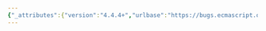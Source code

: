 ```yaml
---
{"_attributes":{"version":"4.4.4+","urlbase":"https://bugs.ecmascript.org/","maintainer":"dherman@mozilla.com"},"bug":{"bug_id":434,"creation_ts":"2012-07-04 00:01:00 -0700","short_desc":"B.2.2.*: \"abstract operations CreateHTML\"","delta_ts":"2012-07-08 21:34:42 -0700","product":"Draft for 6th Edition","component":"editorial issue","version":"Rev 8: June 15, 2012 Draft","rep_platform":"All","op_sys":"All","bug_status":"RESOLVED","resolution":"FIXED","priority":"Normal","bug_severity":"minor","everconfirmed":true,"reporter":{"uid":"jmdyck","name":"Michael Dyck"},"assigned_to":{"uid":"allen","name":"Allen Wirfs-Brock"},"long_desc":[{"commentid":1083,"comment_count":0,"who":{"uid":"jmdyck","name":"Michael Dyck"},"bug_when":"2012-07-04 00:01:23 -0700","thetext":"In each of B.2.2.{11,12,13,14},\nstep 2 says:\n    \"... the result of performing the abstract operations CreateHTML ...\"\n\nIn each case, delete the 's' from \"operations\"."},{"commentid":1127,"comment_count":1,"who":{"uid":"allen","name":"Allen Wirfs-Brock"},"bug_when":"2012-07-07 16:47:51 -0700","thetext":"corrected in editor's draft"}]}}
---
```

